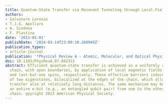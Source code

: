 ```yaml
---
title: Quantum-State Transfer via Resonant Tunneling through Local-Field-Induced Barriers
authors:
- Salvatore Lorenzo
- T.J.G. Apollaro
- A. Sindona
- F. Plastina
date: '2013-01-01'
publishDate: '2024-03-14T23:09:10.268949Z'
publication_types:
- article-journal
publication: '*Physical Review A - Atomic, Molecular, and Optical Physics*'
doi: 10.1103/PhysRevA.87.042313
abstract: Efficient quantum-state transfer is achieved in a uniformly coupled spin-1/2
  chain, with open boundaries, by application of local magnetic fields on the second
  and last-but-one spins, respectively. These effective barriers induce the appearance
  of two eigenstates, bilocalized at the edges of the chain, which allow a high-quality
  transfer also at relatively long distances. The same mechanism may be used to send
  an entire e-bit (e.g., an entangled qubit pair) from one to the other end of the
  chain. o̧pyright 2013 American Physical Society.
---
```

